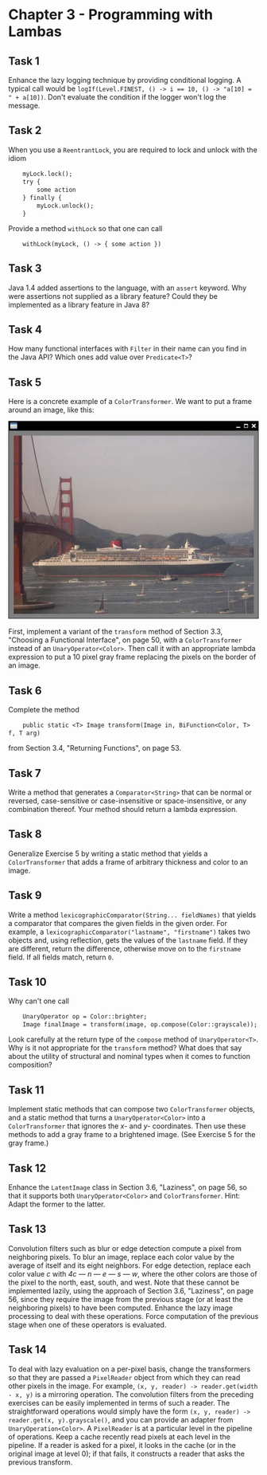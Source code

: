 # Chapter 3 - Programming with Lambas

## Task 1
Enhance the lazy logging technique by providing conditional logging. A typical call would be 
`logIf(Level.FINEST, () -> i == 10, () -> "a[10] = " + a[10])`. Don't evaluate the condition if the logger won't log 
the message.

## Task 2
When you use a `ReentrantLock`, you are required to lock and unlock with the idiom
```
    myLock.lock();
    try {
        some action
    } finally {
        myLock.unlock();
    }
```
Provide a method `withLock` so that one can call
```
    withLock(myLock, () -> { some action })
```

## Task 3
Java 1.4 added assertions to the language, with an `assert` keyword. Why were assertions not supplied as a library 
feature? Could they be implemented as a library feature in Java 8?

## Task 4
How many functional interfaces with `Filter` in their name can you find in the Java API? Which ones add value over 
`Predicate<T>`?

## Task 5
Here is a concrete example of a `ColorTransformer`. We want to put a frame around an image, like this: 

![Photo](https://github.com/MrChebik/Java8-Training/blob/master/Chapter%203%20-%20Programming%20with%20Lambdas/task5-photo.png?raw=true)

First, implement a variant of the `transform` method of Section 3.3, "Choosing a Functional Interface", on page 50, 
with a `ColorTransformer` instead of an `UnaryOperator<Color>`. Then call it with an appropriate lambda expression to 
put a 10 pixel gray frame replacing the pixels on the border of an image.

## Task 6
Complete the method
```
    public static <T> Image transform(Image in, BiFunction<Color, T> f, T arg)
```
from Section 3.4, "Returning Functions", on page 53.

## Task 7
Write a method that generates a `Comparator<String>` that can be normal or reversed, case-sensitive or case-insensitive 
or space-insensitive, or any combination thereof. Your method should return a lambda expression.

## Task 8
Generalize Exercise 5 by writing a static method that yields a `ColorTransformer` that adds a frame of arbitrary 
thickness and color to an image.

## Task 9
Write a method `lexicographicComparator(String... fieldNames)` that yields a comparator that compares the given fields 
in the given order. For example, a `lexicographicComparator("lastname", "firstname")` takes two objects and, using 
reflection, gets the values of the `lastname` field. If they are different, return the difference, otherwise move on to 
the `firstname` field. If all fields match, return `0`.

## Task 10
Why can't one call
```
    UnaryOperator op = Color::brighter;
    Image finalImage = transform(image, op.compose(Color::grayscale));
```
Look carefully at the return type of the `compose` method of `UnaryOperator<T>`. Why is it not appropriate for the 
`transform` method? What does that say about the utility of structural and nominal types when it comes to function 
composition?

## Task 11
Implement static methods that can compose two `ColorTransformer` objects, and a static method that turns a 
`UnaryOperator<Color>` into a `ColorTransformer` that ignores the _x-_ and _y-_ coordinates. Then use these methods to 
add a gray frame to a brightened image. (See Exercise 5 for the gray frame.)

## Task 12
Enhance the `LatentImage` class in Section 3.6, "Laziness", on page 56, so that it supports both `UnaryOperator<Color>` 
and `ColorTransformer`. Hint: Adapt the former to the latter.

## Task 13
Convolution filters such as blur or edge detection compute a pixel from neighboring pixels. To blur an image, replace 
each color value by the average of itself and its eight neighbors. For edge detection, replace each color value _c_ 
with _4c — n — e — s — w_, where the other colors are those of the pixel to the north, east, south, and west. Note that 
these cannot be implemented lazily, using the approach of Section 3.6, "Laziness", on page 56, since they require the 
image from the previous stage (or at least the neighboring pixels) to have been computed. Enhance the lazy image 
processing to deal with these operations. Force computation of the previous stage when one of these operators is 
evaluated.

## Task 14
To deal with lazy evaluation on a per-pixel basis, change the transformers so that they are passed a `PixelReader` 
object from which they can read other pixels in the image. For example, `(x, y, reader) -> reader.get(width - x, y)` is 
a mirroring operation. The convolution filters from the preceding exercises can be easily implemented in terms of such 
a reader. The straightforward operations would simply have the form `(x, y, reader) -> reader.get(x, y).grayscale()`, 
and you can provide an adapter from `UnaryOperation<Color>`. A `PixelReader` is at a particular level in the pipeline 
of operations. Keep a cache recently read pixels at each level in the pipeline. If a reader is asked for a pixel, it 
looks in the cache (or in the original image at level 0); if that fails, it constructs a reader that asks the previous 
transform.